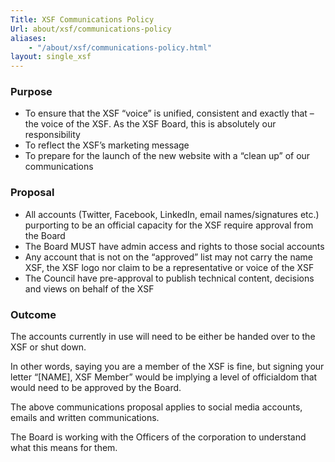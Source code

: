 ```yaml
---
Title: XSF Communications Policy
Url: about/xsf/communications-policy
aliases:
    - "/about/xsf/communications-policy.html"
layout: single_xsf
---
```


### Purpose

- To ensure that the XSF “voice” is unified, consistent and exactly that – the voice of the XSF. As the XSF Board, this is absolutely our responsibility
- To reflect the XSF’s marketing message
- To prepare for the launch of the new website with a “clean up” of our communications

### Proposal

- All accounts (Twitter, Facebook, LinkedIn, email names/signatures etc.) purporting to be an official capacity for the XSF require approval from the Board
- The Board MUST have admin access and rights to those social accounts
- Any account that is not on the “approved” list may not carry the name XSF, the XSF logo nor claim to be a representative or voice of the XSF
- The Council have pre-approval to publish technical content, decisions and views on behalf of the XSF

### Outcome

The accounts currently in use will need to be either be handed over to the XSF or shut down.

In other words, saying you are a member of the XSF is fine, but signing your letter “[NAME], XSF Member” would be implying a level of officialdom that would need to be approved by the Board.

The above communications proposal applies to social media accounts, emails and written communications.

The Board is working with the Officers of the corporation to understand what this means for them.
